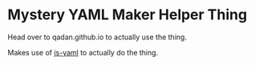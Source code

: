 # Mystery YAML Maker Helper Thing

Head over to qadan.github.io to actually use the thing.

Makes use of [js-yaml](https://github.com/nodeca/js-yaml) to actually do the
thing.
